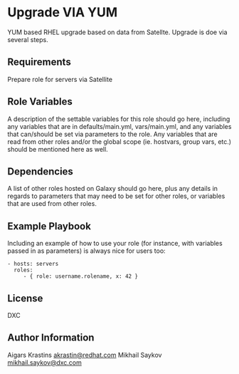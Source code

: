 Upgrade VIA YUM
=========

YUM based RHEL upgrade based on data from Satellte. Upgrade is doe via several steps.

Requirements
------------

Prepare role for servers via Satellite

Role Variables
--------------

A description of the settable variables for this role should go here, including any variables that are in defaults/main.yml, vars/main.yml, and any variables that can/should be set via parameters to the role. Any variables that are read from other roles and/or the global scope (ie. hostvars, group vars, etc.) should be mentioned here as well.

Dependencies
------------

A list of other roles hosted on Galaxy should go here, plus any details in regards to parameters that may need to be set for other roles, or variables that are used from other roles.

Example Playbook
----------------

Including an example of how to use your role (for instance, with variables passed in as parameters) is always nice for users too:

    - hosts: servers
      roles:
         - { role: username.rolename, x: 42 }

License
-------

DXC

Author Information
------------------

Aigars Krastins <akrastin@redhat.com>
Mikhail Saykov <mikhail.saykov@dxc.com>